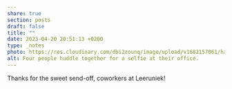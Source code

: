 ```yaml
---
share: true
section: posts
draft: false
title: ""
date: 2023-04-20 20:51:13 +0200
type: _notes
photo: https://res.cloudinary.com/dbi2zounq/image/upload/v1682157061/haywrgrlddijy5mojpjo.jpg
alt: Four people huddle together for a selfie at their office.
---
```



Thanks for the sweet send-off, coworkers at Leeruniek!
